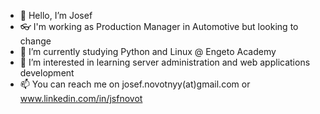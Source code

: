 - 👋 Hello, I’m Josef
- 👓 I'm working as Production Manager in Automotive but looking to change
- 🌱 I’m currently studying Python and Linux @ Engeto Academy
- 👀 I’m interested in learning server administration and web applications development
- 📫 You can reach me on josef.novotnyy(at)gmail.com or www.linkedin.com/in/jsfnovot
